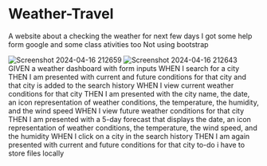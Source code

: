# Weather-Travel
A website about a checking the weather for next few days 
I got some help form google and some class ativities too
Not using bootstrap 

![Screenshot 2024-04-16 212659](https://github.com/SoniiPP/Weather-Travel/assets/157616916/028e657f-e305-42a3-8198-5d4649d2b952)
![Screenshot 2024-04-16 212643](https://github.com/SoniiPP/Weather-Travel/assets/157616916/a23158f9-b17d-4bc8-8973-dc3e5fa5f219)
GIVEN a weather dashboard with form inputs
WHEN I search for a city
THEN I am presented with current and future conditions for that city and that city is added to the search history
WHEN I view current weather conditions for that city
THEN I am presented with the city name, the date, an icon representation of weather conditions, the temperature, the humidity, and the wind speed
WHEN I view future weather conditions for that city
THEN I am presented with a 5-day forecast that displays the date, an icon representation of weather conditions, the temperature, the wind speed, and the humidity
WHEN I click on a city in the search history
THEN I am again presented with current and future conditions for that city
to-do i have to store files locally 
